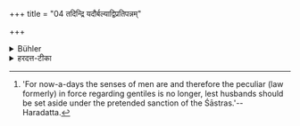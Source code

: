 +++
title = "04 तदिन्द्रि यदौर्बल्याद्विप्रतिपन्नम्"

+++

<details><summary>Bühler</summary>

4. That is (at present) forbidden on account of the weakness of (men's) senses. [^2] 


[^2]:  'For now-a-days the senses of men are and therefore the peculiar (law formerly) in force regarding gentiles is no longer, lest husbands should be set aside under the pretended sanction of the Śāstras.'--Haradatta.
</details>

<details><summary>हरदत्त-टीका</summary>

## सूत्रम्
तदिन्द्रियदौर्बल्याद्विप्रतिपन्नम् ॥ ४ ॥  
### प्रस्तावः
तमिमं नियोगं दूषयति—  
## टिप्पनी
यद्यप्येवं पूर्वे कृतवन्तः, तथाऽपि तदद्यत्वे विप्रतिपन्नं विप्रतिषिद्धम् । कुतः ? इन्द्रियदौर्बल्यात् । दुर्बलेन्द्रिया ह्यद्यत्वे मनुष्याः। ततश्च शास्त्रव्याजेनापि भर्तृव्यतिक्रमेऽतिप्रसङ्गस्स्यादिति ॥ ४॥
</details>
